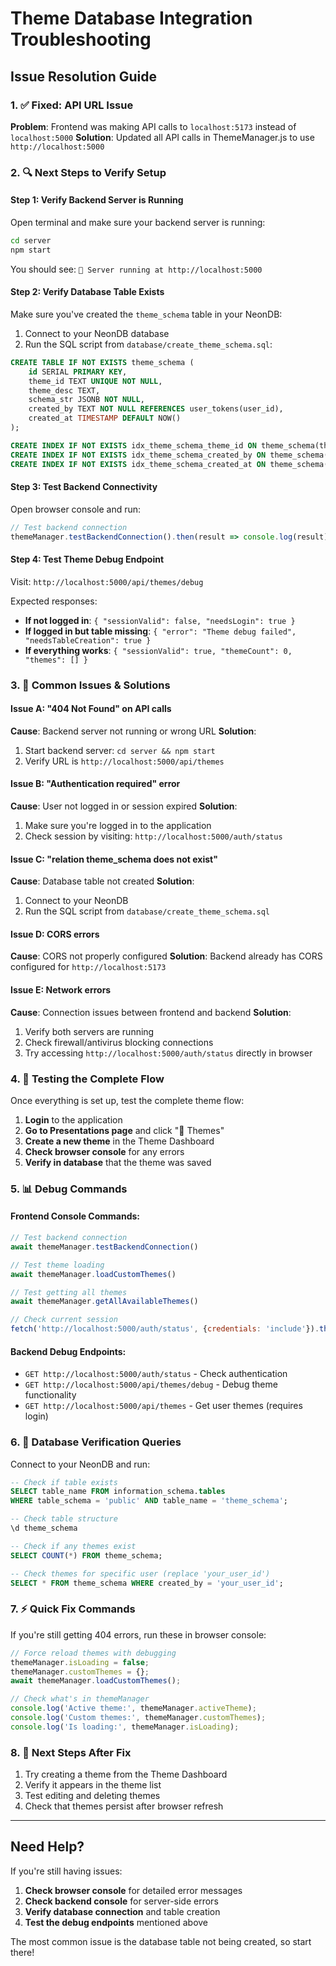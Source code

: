 # Theme Database Integration Troubleshooting

## Issue Resolution Guide

### 1. ✅ **Fixed: API URL Issue**

**Problem**: Frontend was making API calls to `localhost:5173` instead of `localhost:5000`
**Solution**: Updated all API calls in ThemeManager.js to use `http://localhost:5000`

### 2. 🔍 **Next Steps to Verify Setup**

#### Step 1: Verify Backend Server is Running
Open terminal and make sure your backend server is running:
```bash
cd server
npm start
```
You should see: `🚀 Server running at http://localhost:5000`

#### Step 2: Verify Database Table Exists
Make sure you've created the `theme_schema` table in your NeonDB:

1. Connect to your NeonDB database
2. Run the SQL script from `database/create_theme_schema.sql`:

```sql
CREATE TABLE IF NOT EXISTS theme_schema (
    id SERIAL PRIMARY KEY,
    theme_id TEXT UNIQUE NOT NULL,
    theme_desc TEXT,
    schema_str JSONB NOT NULL,
    created_by TEXT NOT NULL REFERENCES user_tokens(user_id),
    created_at TIMESTAMP DEFAULT NOW()
);

CREATE INDEX IF NOT EXISTS idx_theme_schema_theme_id ON theme_schema(theme_id);
CREATE INDEX IF NOT EXISTS idx_theme_schema_created_by ON theme_schema(created_by);
CREATE INDEX IF NOT EXISTS idx_theme_schema_created_at ON theme_schema(created_at DESC);
```

#### Step 3: Test Backend Connectivity
Open browser console and run:
```javascript
// Test backend connection
themeManager.testBackendConnection().then(result => console.log(result));
```

#### Step 4: Test Theme Debug Endpoint
Visit: `http://localhost:5000/api/themes/debug`

Expected responses:
- **If not logged in**: `{ "sessionValid": false, "needsLogin": true }`
- **If logged in but table missing**: `{ "error": "Theme debug failed", "needsTableCreation": true }`
- **If everything works**: `{ "sessionValid": true, "themeCount": 0, "themes": [] }`

### 3. 🐛 **Common Issues & Solutions**

#### Issue A: "404 Not Found" on API calls
**Cause**: Backend server not running or wrong URL
**Solution**: 
1. Start backend server: `cd server && npm start`
2. Verify URL is `http://localhost:5000/api/themes`

#### Issue B: "Authentication required" error
**Cause**: User not logged in or session expired
**Solution**: 
1. Make sure you're logged in to the application
2. Check session by visiting: `http://localhost:5000/auth/status`

#### Issue C: "relation theme_schema does not exist"
**Cause**: Database table not created
**Solution**: 
1. Connect to your NeonDB
2. Run the SQL script from `database/create_theme_schema.sql`

#### Issue D: CORS errors
**Cause**: CORS not properly configured
**Solution**: Backend already has CORS configured for `http://localhost:5173`

#### Issue E: Network errors
**Cause**: Connection issues between frontend and backend
**Solution**: 
1. Verify both servers are running
2. Check firewall/antivirus blocking connections
3. Try accessing `http://localhost:5000/auth/status` directly in browser

### 4. 🧪 **Testing the Complete Flow**

Once everything is set up, test the complete theme flow:

1. **Login** to the application
2. **Go to Presentations page** and click "🎨 Themes"
3. **Create a new theme** in the Theme Dashboard
4. **Check browser console** for any errors
5. **Verify in database** that the theme was saved

### 5. 📊 **Debug Commands**

#### Frontend Console Commands:
```javascript
// Test backend connection
await themeManager.testBackendConnection()

// Test theme loading
await themeManager.loadCustomThemes()

// Test getting all themes
await themeManager.getAllAvailableThemes()

// Check current session
fetch('http://localhost:5000/auth/status', {credentials: 'include'}).then(r => r.json()).then(console.log)
```

#### Backend Debug Endpoints:
- `GET http://localhost:5000/auth/status` - Check authentication
- `GET http://localhost:5000/api/themes/debug` - Debug theme functionality
- `GET http://localhost:5000/api/themes` - Get user themes (requires login)

### 6. 🔧 **Database Verification Queries**

Connect to your NeonDB and run:

```sql
-- Check if table exists
SELECT table_name FROM information_schema.tables 
WHERE table_schema = 'public' AND table_name = 'theme_schema';

-- Check table structure
\d theme_schema

-- Check if any themes exist
SELECT COUNT(*) FROM theme_schema;

-- Check themes for specific user (replace 'your_user_id')
SELECT * FROM theme_schema WHERE created_by = 'your_user_id';
```

### 7. ⚡ **Quick Fix Commands**

If you're still getting 404 errors, run these in browser console:

```javascript
// Force reload themes with debugging
themeManager.isLoading = false;
themeManager.customThemes = {};
await themeManager.loadCustomThemes();

// Check what's in themeManager
console.log('Active theme:', themeManager.activeTheme);
console.log('Custom themes:', themeManager.customThemes);
console.log('Is loading:', themeManager.isLoading);
```

### 8. 📝 **Next Steps After Fix**

1. Try creating a theme from the Theme Dashboard
2. Verify it appears in the theme list
3. Test editing and deleting themes
4. Check that themes persist after browser refresh

---

## Need Help?

If you're still having issues:

1. **Check browser console** for detailed error messages
2. **Check backend console** for server-side errors  
3. **Verify database connection** and table creation
4. **Test the debug endpoints** mentioned above

The most common issue is the database table not being created, so start there!

